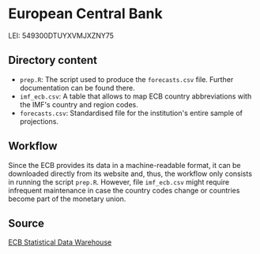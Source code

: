 # European Central Bank

LEI: 549300DTUYXVMJXZNY75

## Directory content

* `prep.R`: The script used to produce the `forecasts.csv` file. Further documentation can be found there.
* `imf_ecb.csv`: A table that allows to map ECB country abbreviations with the IMF's country and region codes.
* `forecasts.csv`: Standardised file for the institution's entire sample of projections.

## Workflow

Since the ECB provides its data in a machine-readable format, it can be downloaded directly from its website and, thus, the workflow only consists in running the script `prep.R`. However, file `imf_ecb.csv` might require infrequent maintenance in case the country codes change or countries become part of the monetary union.

## Source

[ECB Statistical Data Warehouse](https://sdw.ecb.europa.eu/browse.do?node=5275746)
